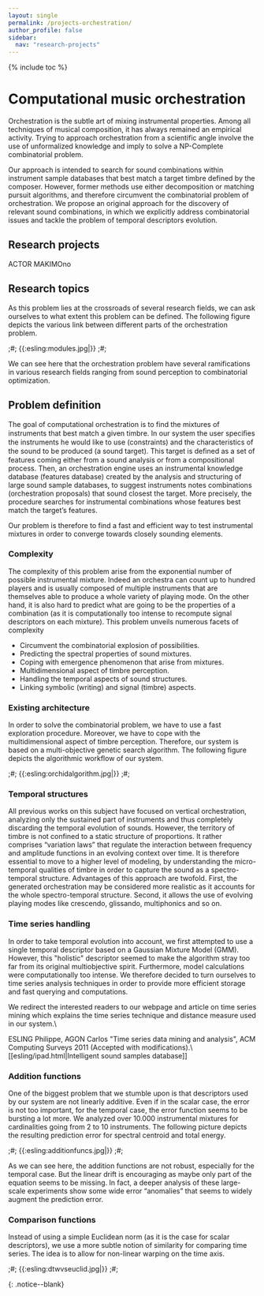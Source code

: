 ```yaml
---
layout: single
permalink: /projects-orchestration/
author_profile: false
sidebar:
  nav: "research-projects"
---
```


<script language="JavaScript" type="text/javascript" src="https://code.jquery.com/jquery-latest.min.js"></script>
<script>
$(document).ready(function(){
    $(".abuttons").click(function () {
        var idname= $(this).data('divid');
        $("#"+idname).show("slow");
    });
    $("#div1").hide();
    $("#div2").hide();
    $("#div3").hide();
});
</script>
{% include toc %}

<div markdown = "1">

# Computational music orchestration
Orchestration is the subtle art of mixing instrumental properties. Among all techniques of musical composition, it has always remained an empirical activity. Trying to approach orchestration from a scientific angle involve the use of unformalized knowledge and imply to solve a NP-Complete combinatorial problem.

Our approach is intended to search for sound combinations within instrument sample databases that best match a target timbre defined by the composer. However, former methods use either decomposition or matching pursuit algorithms, and therefore circumvent the combinatorial problem of orchestration. We propose an original approach for the discovery of relevant sound combinations, in which we explicitly address combinatorial issues and tackle the problem of temporal descriptors evolution.

## Research projects

ACTOR
MAKIMOno

## Research topics

As this problem lies at the crossroads of several research fields, we can ask ourselves to what extent this problem can be defined. The following figure depicts the various link between different parts of the orchestration problem.

;#;
{{:esling:modules.jpg|}}
;#;

We can see here that the orchestration problem have several ramifications in various research fields ranging from sound perception to combinatorial optimization. 

## Problem definition

The goal of computational orchestration is to find the mixtures of instruments that best match a given timbre. In our system the user speciﬁes the instruments he would like to use (constraints) and the characteristics of the sound to be produced (a sound target). This target is deﬁned as a set of features coming either from a sound analysis or from a compositional process. Then, an orchestration engine uses an instrumental knowledge database (features database) created by the analysis and structuring of large sound sample databases, to suggest instruments notes combinations (orchestration proposals) that sound closest the target. More precisely, the procedure searches for instrumental combinations whose features best match the target’s features.

Our problem is therefore to find a fast and efficient way to test instrumental mixtures in order to converge towards closely sounding elements.

### Complexity

The complexity of this problem arise from the exponential number of possible instrumental mixture. Indeed an orchestra can count up to hundred players and is usually composed of multiple instruments that are themselves able to produce a whole variety of playing mode. On the other hand, it is also hard to predict what are going to be the properties of a combination (as it is computationally too intense to recompute signal descriptors on each mixture). This problem unveils numerous facets of complexity
  * Circumvent the combinatorial explosion of possibilities.
  * Predicting the spectral properties of sound mixtures.
  * Coping with emergence phenomenon that arise from mixtures.
  * Multidimensional aspect of timbre perception.
  * Handling the temporal aspects of sound structures.
  * Linking symbolic (writing) and signal (timbre) aspects.


### Existing architecture

In order to solve the combinatorial problem, we have to use a fast exploration procedure. Moreover, we have to cope with the multidimensional aspect of timbre perception. Therefore, our system is based on a multi-objective genetic search algorithm. The following figure depicts the algorithmic workflow of our system.

;#;
{{:esling:orchidalgorithm.jpg|}}
;#;



### Temporal structures

All previous works on this subject have focused on vertical orchestration, analyzing only the sustained part of instruments and thus completely discarding the temporal evolution of sounds. However, the territory of timbre is not confined to a static structure of proportions. It rather comprises “variation laws” that regulate the interaction between frequency and amplitude functions in an evolving context over time. It is therefore essential to move to a higher level of modeling, by understanding the micro-temporal qualities of timbre in order to capture the sound as a spectro-temporal structure. Advantages of this approach are twofold. First, the generated orchestration may be considered more realistic as it accounts for the whole spectro-temporal structure. Second, it allows the use of evolving playing modes like crescendo, glissando, multiphonics and so on.

### Time series handling

In order to take temporal evolution into account, we first attempted to use a single temporal descriptor based on a Gaussian Mixture Model (GMM). However, this "holistic" descriptor seemed to make the algorithm stray too far from its original multiobjective spirit. Furthermore, model calculations were computationally too intense. We therefore decided to turn ourselves to time series analysis techniques in order to provide more efficient storage and fast querying and computations.

We redirect the interested readers to our webpage and article on time series mining which explains the time series technique and distance measure used in our system.\\

ESLING Philippe, AGON Carlos "Time series data mining and analysis", ACM Computing Surveys 2011 (Accepted with modifications).\\
[[esling/ipad.html|Intelligent sound samples database]]

### Addition functions

One of the biggest problem that we stumble upon is that descriptors used by our system are not linearly additive. Even if in the scalar case, the error is not too important, for the temporal case, the error function seems to be bursting a lot more. We analyzed over 10.000 instrumental mixtures for cardinalities going from 2 to 10 instruments. The following picture depicts the resulting prediction error for spectral centroid and total energy.

;#;
{{:esling:additionfuncs.jpg|}}
;#;

As we can see here, the addition functions are not robust, especially for the temporal case. But the linear drift is encouraging as maybe only part of the equation seems to be missing. In fact, a deeper analysis of these large-scale experiments show some wide error “anomalies” that seems to widely augment the prediction error.


### Comparison functions

Instead of using a simple Euclidean norm (as it is the case for scalar descriptors), we use a more subtle notion of similarity for comparing time series. The idea is to allow for non-linear warping on the time axis.

;#;
{{:esling:dtwvseuclid.jpg|}}
;#;


</div>{: .notice--blank}
